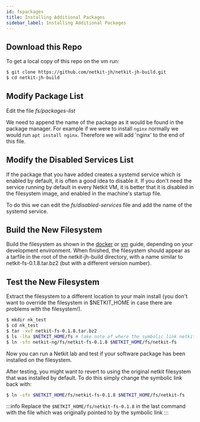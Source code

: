 ```yaml
---
id: fspackages
title: Installing Additional Packages
sidebar_label: Installing Additional Packages
---
```


## Download this Repo

To get a local copy of this repo on the vm run:

```bash
$ git clone https://github.com/netkit-jh/netkit-jh-build.git
$ cd netkit-jh-build
```

## Modify Package List

Edit the file *fs/packages-list*

We need to append the name of the package as it would be found in the package manager. For example if we were to install `nginx` normally we would run `apt install nginx`. Therefore we will add 'nginx' to the end of this file.

## Modify the Disabled Services List

If the package that you have added creates a systemd service which is enabled by default, it is often a good idea to disable it. If you don't need the service running by default in every Netkit VM, it is better that it is disabled in the filesystem image, and enabled in the machine's startup file.

To do this we can edit the *fs/disabled-services* file and add the name of the systemd service.

## Build the New Filesystem

Build the filesystem as shown in the [docker](dockerbuild) or [vm](debianbuild) guide, depending on your development environment.
When finished, the filesystem should appear as a tarfile in the root of the netkit-jh-build directory, with a name similar to netkit-fs-0.1.8.tar.bz2 (but with a different version number).

## Test the New Filesystem

Extract the filesystem to a different location to your main install (you don't want to override the filesystem in $NETKIT_HOME in case there are problems with the filesystem!).

```bash
$ mkdir nk_test
$ cd nk_test
$ tar -xvf netkit-fs-0.1.8.tar.bz2
$ ls -lha $NETKIT_HOME/fs # take note of where the symbolic link netkit-fs points to
$ ln -sfn netkit-ng/fs/netkit-fs-0.1.8 $NETKIT_HOME/fs/netkit-fs
```

Now you can run a Netkit lab and test if your software package has been installed on the filesystem.

After testing, you might want to revert to using the original netkit filesystem that was installed by default.
To do this simply change the symbolic link back with:

```bash
$ ln -sfn $NETKIT_HOME/fs/netkit-fs-0.1.8 $NETKIT_HOME/fs/netkit-fs
```

:::info
Replace the `$NETKIT_HOME/fs/netkit-fs-0.1.8` in the last command with the file which was originally pointed to by the symbolic link
:::
